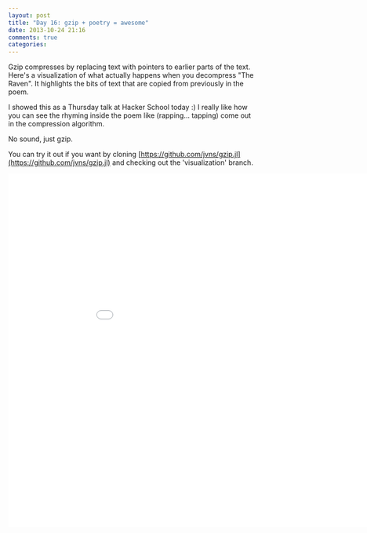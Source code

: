 ```yaml
---
layout: post
title: "Day 16: gzip + poetry = awesome"
date: 2013-10-24 21:16
comments: true
categories: 
---
```


Gzip compresses by replacing text with pointers to earlier parts of the text.
Here's a visualization of what actually happens when you decompress "The
Raven". It highlights the bits of text that are copied from previously in the
poem.

I showed this as a Thursday talk at Hacker School today :) I really like how
you can see the rhyming inside the poem like (rapping... tapping) come out in
the compression algorithm.

No sound, just gzip.

You can try it out if you want by cloning
[https://github.com/jvns/gzip.jl](https://github.com/jvns/gzip.jl) and
checking out the 'visualization' branch.

<iframe width="960" height="720" src="//www.youtube.com/embed/D2JWSNDgkoE" frameborder="0" allowfullscreen></iframe>